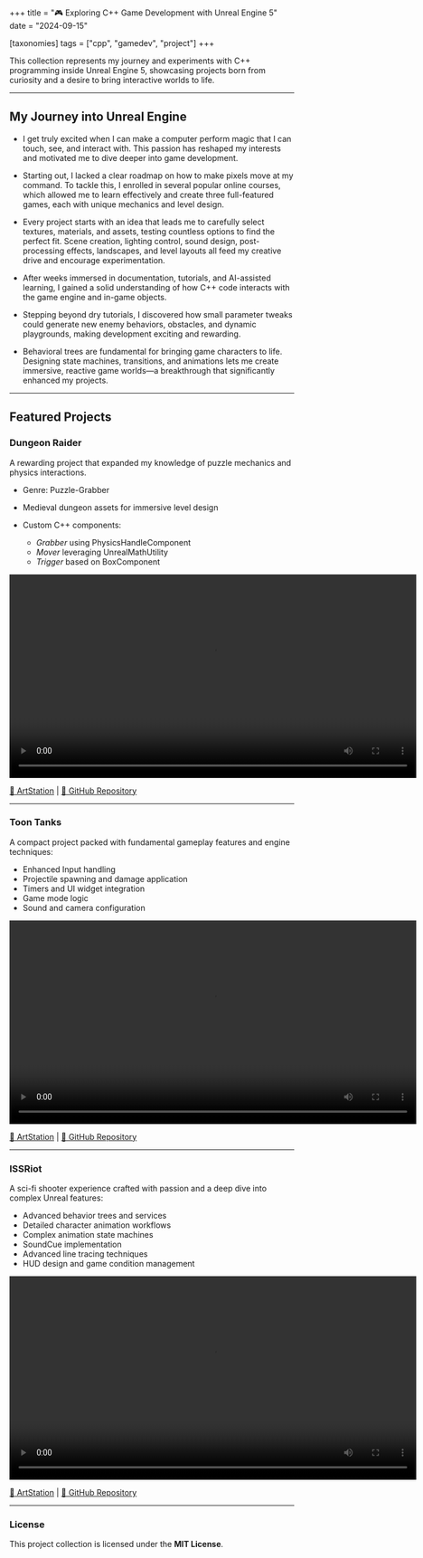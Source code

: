 +++
title = "🎮 Exploring C++ Game Development with Unreal Engine 5"
date = "2024-09-15"

[taxonomies]
tags = ["cpp", "gamedev", "project"]
+++

This collection represents my journey and experiments with C++ programming inside Unreal Engine 5, showcasing projects born from curiosity and a desire to bring interactive worlds to life.

<!-- more -->
---

## My Journey into Unreal Engine

* I get truly excited when I can make a computer perform magic that I can touch, see, and interact with. This passion has reshaped my interests and motivated me to dive deeper into game development.

* Starting out, I lacked a clear roadmap on how to make pixels move at my command. To tackle this, I enrolled in several popular online courses, which allowed me to learn effectively and create three full-featured games, each with unique mechanics and level design.

* Every project starts with an idea that leads me to carefully select textures, materials, and assets, testing countless options to find the perfect fit. Scene creation, lighting control, sound design, post-processing effects, landscapes, and level layouts all feed my creative drive and encourage experimentation.

* After weeks immersed in documentation, tutorials, and AI-assisted learning, I gained a solid understanding of how C++ code interacts with the game engine and in-game objects.

* Stepping beyond dry tutorials, I discovered how small parameter tweaks could generate new enemy behaviors, obstacles, and dynamic playgrounds, making development exciting and rewarding.

* Behavioral trees are fundamental for bringing game characters to life. Designing state machines, transitions, and animations lets me create immersive, reactive game worlds—a breakthrough that significantly enhanced my projects.

---

## Featured Projects

### Dungeon Raider

A rewarding project that expanded my knowledge of puzzle mechanics and physics interactions.

* Genre: Puzzle-Grabber
* Medieval dungeon assets for immersive level design
* Custom C++ components:

  * *Grabber* using PhysicsHandleComponent
  * *Mover* leveraging UnrealMathUtility
  * *Trigger* based on BoxComponent

<video controls width="720">  
<source src="/media/dungeon-raider-preview.webm" type="video/webm" />  
</video>  

[🎨 ArtStation](https://www.artstation.com/artwork/kNE3e2) | [🔗 GitHub Repository](https://github.com/maltsev-dev/unrealProjects/tree/main/src/grabber)

---

### Toon Tanks

A compact project packed with fundamental gameplay features and engine techniques:

* Enhanced Input handling
* Projectile spawning and damage application
* Timers and UI widget integration
* Game mode logic
* Sound and camera configuration

<video controls width="720">  
<source src="/media/toon-tanks-preview.webm" type="video/webm" />  
</video>  

[🎨 ArtStation](https://www.artstation.com/artwork/kND2Z0) | [🔗 GitHub Repository](https://github.com/maltsev-dev/unrealProjects/tree/main/src/toontanks)

---

### ISSRiot

A sci-fi shooter experience crafted with passion and a deep dive into complex Unreal features:

* Advanced behavior trees and services
* Detailed character animation workflows
* Complex animation state machines
* SoundCue implementation
* Advanced line tracing techniques
* HUD design and game condition management

<video controls width="720">  
<source src="/media/cssriot-preview.webm" type="video/webm" />  
</video>  

[🎨 ArtStation](https://www.artstation.com/artwork/RK3LXm) | [🔗 GitHub Repository](https://github.com/maltsev-dev/unrealProjects/tree/main/src/simpleShooter)

---

### License

This project collection is licensed under the **MIT License**.